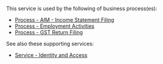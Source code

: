 This service is used by the following of business process(es):
* [Process - AIM - Income Statement Filing](https://github.com/InlandRevenue/Gateway-Services/tree/master/Process%20-%20AIM%20-%20Income%20Statement%20Filing)
* [Process - Employment Activities](https://github.com/InlandRevenue/Gateway-Services/tree/master/Process%20-%20Employment%20Activities)
* [Process - GST Return Filing](https://github.com/InlandRevenue/Gateway-Services/tree/master/Process%20-%20GST%20Return%20Filing)

See also these supporting services:
* [Service - Identity and Access](https://github.com/InlandRevenue/Gateway-Services/tree/master/Service%20-%20Identity%20and%20Access)
